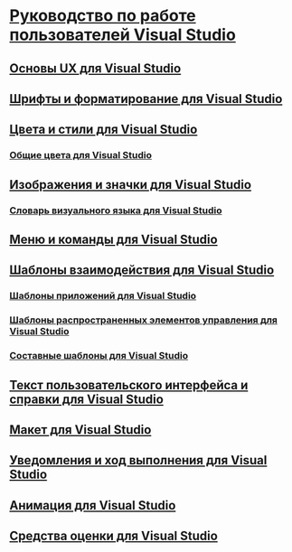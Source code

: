 # [Руководство по работе пользователей Visual Studio](visual-studio-user-experience-guidelines.md)
## [Основы UX для Visual Studio](ux-essentials-for-visual-studio.md)
## [Шрифты и форматирование для Visual Studio](fonts-and-formatting-for-visual-studio.md)
## [Цвета и стили для Visual Studio](colors-and-styling-for-visual-studio.md)
### [Общие цвета для Visual Studio](shared-colors-for-visual-studio.md)
## [Изображения и значки для Visual Studio](images-and-icons-for-visual-studio.md)
### [Словарь визуального языка для Visual Studio](visual-language-dictionary-for-visual-studio.md)
## [Меню и команды для Visual Studio](menus-and-commands-for-visual-studio.md)
## [Шаблоны взаимодействия для Visual Studio](interaction-patterns-for-visual-studio.md)
### [Шаблоны приложений для Visual Studio](application-patterns-for-visual-studio.md)
### [Шаблоны распространенных элементов управления для Visual Studio](common-control-patterns-for-visual-studio.md)
### [Составные шаблоны для Visual Studio](composite-patterns-for-visual-studio.md)
## [Текст пользовательского интерфейса и справки для Visual Studio](ui-text-and-help-for-visual-studio.md)
## [Макет для Visual Studio](layout-for-visual-studio.md)
## [Уведомления и ход выполнения для Visual Studio](notifications-and-progress-for-visual-studio.md)
## [Анимация для Visual Studio](animations-for-visual-studio.md)
## [Средства оценки для Visual Studio](evaluation-tools-for-visual-studio.md)
